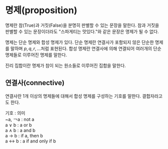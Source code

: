 # 명제(proposition)
명제란 참(True)과 거짓(False)을 분명히 판별할 수 있는 문장을 말한다. 참과 거짓을 판별할 수 있는 문장이더라도 "스파게티는 맛있다."와 같은 문장은 명제가 될 수 없다.  
  
명제는 단순 명제와 합성 명제가 있다. 단순 명제란 연결사가 포함되지 않은 단순한 명제를 말하며 $p, q, r, ...$처럼 표현된다. 합성 명제란 연결사에 의해 연결되어 여러개의 단순 명제들로 이루어진 명제를 말한다.  
  
진리 집합이란 명제가 참이 되는 원소들로 이루어진 집합을 말한다.
## 연결사(connective)
연결사란 1개 이상의 명제들에 대해서 합성 명제를 구성하는 기호를 말한다. 결합자라고도 한다.

기호 : 의미  
~a, ￢a : not a  
a ∨ b : a or b  
a ∧ b : a and b  
a → b : if a, then b  
a ↔ b : a if and only if b  